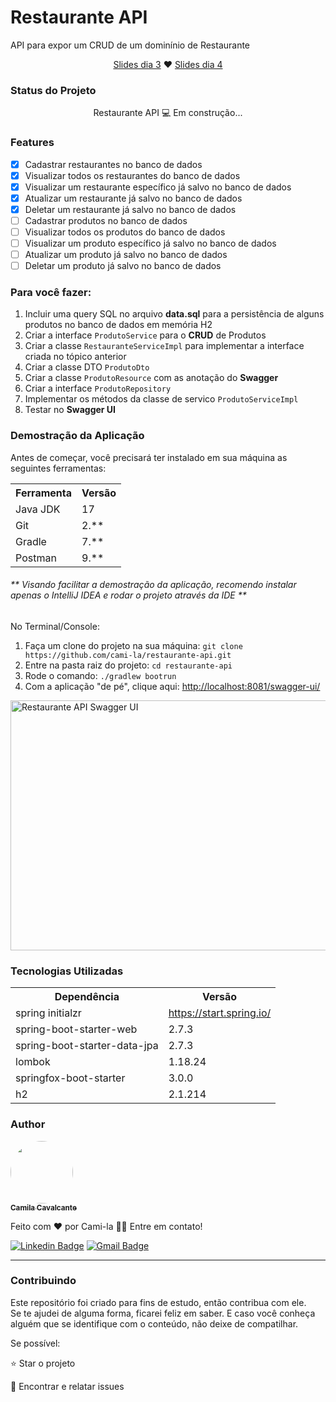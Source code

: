 <h1>Restaurante API</h1>
<p>API para expor um CRUD de um dominínio de Restaurante</p>
<p align="center">
<a href="https://docs.google.com/presentation/d/11rOmP1u7nwYv5mL4ovmquYMZWktPwIiJ/edit?usp=sharing&ouid=101340348592910912358&rtpof=true&sd=true">Slides dia 3</a> ♥ 
<a href="https://docs.google.com/presentation/d/162KrAjBivpN4GKzPVwv7y-JcIPUnN1_h/edit?usp=sharing&ouid=101340348592910912358&rtpof=true&sd=true">Slides dia 4</a>
</p>

<h3>Status do Projeto</h3>
<p align="center"> Restaurante API 💻 Em construção... </p>

<h3>Features</h3>

- [x] Cadastrar restaurantes no banco de dados<br>
- [x] Visualizar todos os restaurantes do banco de dados<br>
- [x] Visualizar um restaurante específico já salvo no banco de dados<br>
- [x] Atualizar um restaurante já salvo no banco de dados<br>
- [x] Deletar um restaurante já salvo no banco de dados<br>
- [ ] Cadastrar produtos no banco de dados<br>
- [ ] Visualizar todos os produtos do banco de dados<br>
- [ ] Visualizar um produto específico já salvo no banco de dados<br>
- [ ] Atualizar um produto já salvo no banco de dados<br>
- [ ] Deletar um produto já salvo no banco de dados<br>

<h3>Para você fazer:</h3>
<ol>
	<li>Incluir uma query SQL no arquivo <strong>data.sql</strong> para a persistência de alguns produtos no banco de dados em memória H2</li>
	<li>Criar a interface <code>ProdutoService</code> para o <strong>CRUD</strong> de Produtos</li>
	<li>Criar a classe <code>RestauranteServiceImpl</code> para implementar a interface criada no tópico anterior</li>
	<li>Criar a classe DTO <code>ProdutoDto</code></li>
	<li>Criar a classe <code>ProdutoResource</code> com as anotação do <strong>Swagger</strong></li>
	<li>Criar a interface <code>ProdutoRepository</code></li>
	<li>Implementar os métodos da classe de servico <code>ProdutoServiceImpl</code></li>
	<li>Testar no <strong>Swagger UI</strong></li>
</ol>

<h3>Demostração da Aplicação</h3>
<p>Antes de começar, você precisará ter instalado em sua máquina as seguintes ferramentas:</p>
<table>
<tr>
	<th>Ferramenta</th>
	<th>Versão</th>
</tr>
<tr>
	<td>Java JDK</td>
	<td>17</td>
</tr>
<tr>
	<td>Git</td>
	<td>2.**</td>
</tr>
<tr>
	<td>Gradle</td>
	<td>7.**</td>
</tr>
<tr>
	<td>Postman</td>
	<td>9.**</td>
</tr>
</table>
<h6>** Visando facilitar a demostração da aplicação, recomendo instalar apenas o IntelliJ IDEA e rodar o projeto através da IDE **</h6>

No Terminal/Console:
<ol>
	<li>Faça um clone do projeto na sua máquina: <code>git clone https://github.com/cami-la/restaurante-api.git</code></li>
	<li>Entre na pasta raiz do projeto: <code>cd restaurante-api</code></li> 
	<li>Rode o comando: <code>./gradlew bootrun</code></li>
	<li>Com a aplicação "de pé", clique aqui: <a href="http://localhost:8081/swagger-ui/">http://localhost:8081/swagger-ui/</a></li>
</ol>

<img src="https://i.imgur.com/pfubmkj.png" alt="Restaurante API Swagger UI" width="600" height="400">

<h3>Tecnologias Utilizadas</h3>

<table>
<tr>
	<th>Dependência</th>
	<th>Versão</th>
</tr>
<tr>
	<td>spring initialzr</td>
	<td><a href="https://start.spring.io/">https://start.spring.io/</a></td>
</tr>
<tr>
	<td>spring-boot-starter-web</td>
	<td>2.7.3</td>
</tr>
<tr>
	<td>spring-boot-starter-data-jpa</td>
	<td>2.7.3</td>
</tr>
<tr>
	<td>lombok</td>
	<td>1.18.24</td>
</tr>
<tr>
	<td>springfox-boot-starter</td>
	<td>3.0.0</td>
</tr>
<tr>
	<td>h2</td>
	<td>2.1.214</td>
</tr>
</table>

<h3>Author</h3>

<a href="https://www.linkedin.com/in/cami-la/">
 <img style="border-radius: 50%;" src="https://avatars.githubusercontent.com/u/64323124?v=4" width="100px;" alt=""/>
 <br />
 <sub><b>Camila Cavalcante</b></sub></a> <a href="https://blog.rocketseat.com.br/author/thiago//" title="DIO"></a>

Feito com ❤️ por Cami-la 👋🏽 Entre em contato!

[![Linkedin Badge](https://img.shields.io/badge/-Camila-blue?style=flat-square&logo=Linkedin&logoColor=white&link=https://www.linkedin.com/in/cami-la/)](https://www.linkedin.com/in/cami-la/)
[![Gmail Badge](https://img.shields.io/badge/-camiladsantoscavalcante@gmail.com-c14438?style=flat-square&logo=Gmail&logoColor=white&link=mailto:camiladsantoscavalcante@gmail.com)](mailto:camiladsantoscavalcante@gmail.com)
<hr>
<h3>Contribuindo</h3>

Este repositório foi criado para fins de estudo, então contribua com ele.<br>
Se te ajudei de alguma forma, ficarei feliz em saber. E caso você conheça alguém que se identifique com o conteúdo, não deixe de compatilhar.

Se possível:

⭐️  Star o projeto

🐛 Encontrar e relatar issues


